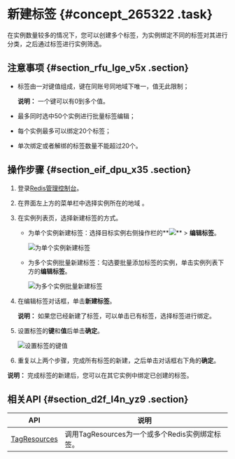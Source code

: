 # 新建标签 {#concept_265322 .task}

在实例数量较多的情况下，您可以创建多个标签，为实例绑定不同的标签对其进行分类，之后通过标签进行实例筛选。

## 注意事项 {#section_rfu_lge_v5x .section}

-   标签由一对键值组成，键在同账号同地域下唯一，值无此限制；

    **说明：** 一个键可以有0到多个值。

-   最多同时选中50个实例进行批量标签编辑；
-   每个实例最多可以绑定20个标签；
-   单次绑定或者解绑的标签数量不能超过20个。

## 操作步骤 {#section_eif_dpu_x35 .section}

1.  登录[Redis管理控制台](https://kvstore.console.aliyun.com/)。
2.  在界面左上方的菜单栏中选择实例所在的地域 。
3.  在实例列表页，选择新建标签的方式。
    -   为单个实例新建标签：选择目标实例右侧操作栏的**![](http://static-aliyun-doc.oss-cn-hangzhou.aliyuncs.com/assets/img/218922/156706396747342_zh-CN.png)** \> **编辑标签**。

        ![](images/47343_zh-CN.png "为单个实例新建标签")

    -   为多个实例批量新建标签：勾选要批量添加标签的实例，单击实例列表下方的**编辑标签**。

        ![](images/47344_zh-CN.png "为多个实例批量新建标签")

4.  在编辑标签对话框，单击**新建标签**。

    **说明：** 如果您已经新建了标签，可以单击已有标签，选择标签进行绑定。

5.  设置标签的**键**和**值**后单击**确定**。

    ![](images/47345_zh-CN.png "设置标签的键值")

6.  重复以上两个步骤，完成所有标签的新建，之后单击对话框右下角的**确定**。

**说明：** 完成标签的新建后，您可以在其它实例中绑定已创建的标签。

## 相关API {#section_d2f_l4n_yz9 .section}

|API|说明|
|---|--|
|[TagResources](../../../../cn.zh-CN/API参考/标签管理/TagResources.md#)|调用TagResources为一个或多个Redis实例绑定标签。|

